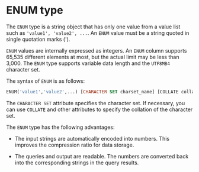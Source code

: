 # ENUM type

The `ENUM` type is a string object that has only one value from a value list such as `'value1', 'value2', ...`. An `ENUM` value must be a string quoted in single quotation marks (').

`ENUM` values are internally expressed as integers. An `ENUM` column supports 65,535 different elements at most, but the actual limit may be less than 3,000. The `ENUM` type supports variable data length and the `UTF8MB4` character set.

The syntax of `ENUM` is as follows:

```sql
ENUM('value1','value2',...) [CHARACTER SET charset_name] [COLLATE collation_name]
```

The `CHARACTER SET` attribute specifies the character set. If necessary, you can use `COLLATE` and other attributes to specify the collation of the character set.

The `ENUM` type has the following advantages:

* The input strings are automatically encoded into numbers. This improves the compression ratio for data storage.

* The queries and output are readable. The numbers are converted back into the corresponding strings in the query results.
